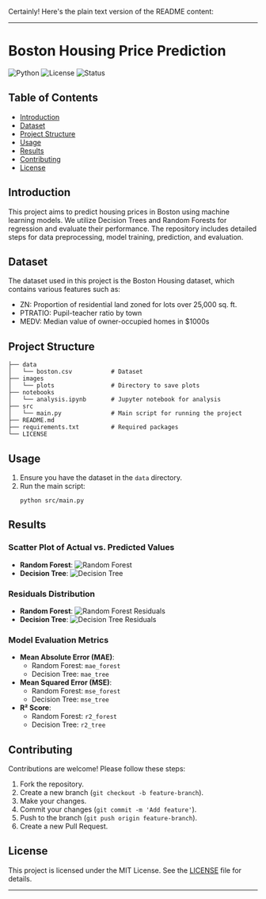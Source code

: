 Certainly! Here's the plain text version of the README content:

---

# Boston Housing Price Prediction

![Python](https://img.shields.io/badge/Python-3.8%2B-blue)
![License](https://img.shields.io/badge/License-MIT-green)
![Status](https://img.shields.io/badge/Status-Completed-brightgreen)

## Table of Contents
- [Introduction](#introduction)
- [Dataset](#dataset)
- [Project Structure](#project-structure)
- [Usage](#usage)
- [Results](#results)
- [Contributing](#contributing)
- [License](#license)

## Introduction
This project aims to predict housing prices in Boston using machine learning models. We utilize Decision Trees and Random Forests for regression and evaluate their performance. The repository includes detailed steps for data preprocessing, model training, prediction, and evaluation.

## Dataset
The dataset used in this project is the Boston Housing dataset, which contains various features such as:
- ZN: Proportion of residential land zoned for lots over 25,000 sq. ft.
- PTRATIO: Pupil-teacher ratio by town
- MEDV: Median value of owner-occupied homes in $1000s

## Project Structure
```
├── data
│   └── boston.csv           # Dataset
├── images
│   └── plots                # Directory to save plots
├── notebooks
│   └── analysis.ipynb       # Jupyter notebook for analysis
├── src
│   └── main.py              # Main script for running the project
├── README.md
├── requirements.txt         # Required packages
└── LICENSE
```

## Usage
1. Ensure you have the dataset in the `data` directory.
2. Run the main script:
   ```
   python src/main.py
   ```

## Results
### Scatter Plot of Actual vs. Predicted Values
- **Random Forest**:
  ![Random Forest](images/plots/random_forest_scatter.png)
- **Decision Tree**:
  ![Decision Tree](images/plots/decision_tree_scatter.png)

### Residuals Distribution
- **Random Forest**:
  ![Random Forest Residuals](images/plots/random_forest_residuals.png)
- **Decision Tree**:
  ![Decision Tree Residuals](images/plots/decision_tree_residuals.png)

### Model Evaluation Metrics
- **Mean Absolute Error (MAE)**:
  - Random Forest: `mae_forest`
  - Decision Tree: `mae_tree`
- **Mean Squared Error (MSE)**:
  - Random Forest: `mse_forest`
  - Decision Tree: `mse_tree`
- **R² Score**:
  - Random Forest: `r2_forest`
  - Decision Tree: `r2_tree`

## Contributing
Contributions are welcome! Please follow these steps:
1. Fork the repository.
2. Create a new branch (`git checkout -b feature-branch`).
3. Make your changes.
4. Commit your changes (`git commit -m 'Add feature'`).
5. Push to the branch (`git push origin feature-branch`).
6. Create a new Pull Request.

## License
This project is licensed under the MIT License. See the [LICENSE](LICENSE) file for details.

---

